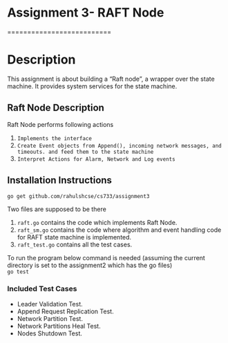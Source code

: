 # Assignment 3-  RAFT Node
==========================

# Description

This assignment is about building a “Raft node”, a wrapper over the state machine. It provides system services for the state machine.<br/>


## Raft Node Description

Raft Node performs following actions<br/>
1. `Implements the interface`<br/>
2. `Create Event objects from Append(), incoming network messages, and timeouts. and feed them to the state machine`<br/>
3. `Interpret Actions for Alarm, Network and Log events`<br/>


## Installation Instructions

<code>go get github.com/rahulshcse/cs733/assignment3</code>

Two files are supposed to be there <br/>
1. `raft.go` contains the code which implements Raft Node.<br/>
1. `raft_sm.go` contains the code where algorithm and event handling code for RAFT state machine is implemented.<br/>
2. `raft_test.go` contains all the test cases.<br/>

To run the program below command is needed (assuming the current directory is set to the assignment2 which has the go files) 
<br/><code>go test</code>
  
  
### Included Test Cases

* Leader Validation Test.
* Append Request Replication Test.
* Network Partition Test.
* Network Partitions Heal Test.
* Nodes Shutdown Test.
